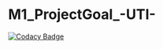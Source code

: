 # M1_ProjectGoal_-UTI-

[![Codacy Badge](https://api.codacy.com/project/badge/Grade/4ff5961254134783ab9b36abbc7022c6)](https://app.codacy.com/gh/8Vaish/M1_Test_Your_Intellect_-APP-?utm_source=github.com&utm_medium=referral&utm_content=8Vaish/M1_Test_Your_Intellect_-APP-&utm_campaign=Badge_Grade_Settings)